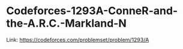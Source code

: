 # Codeforces-1293A-ConneR-and-the-A.R.C.-Markland-N
Link: https://codeforces.com/problemset/problem/1293/A
